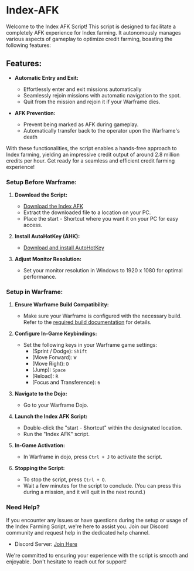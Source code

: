 # Index-AFK

Welcome to the Index AFK Script! This script is designed to facilitate a completely AFK experience for Index farming. It autonomously manages various aspects of gameplay to optimize credit farming, boasting the following features:


## Features:

- **Automatic Entry and Exit:**
  - Effortlessly enter and exit missions automatically
  - Seamlessly rejoin missions with automatic navigation to the spot.
  - Quit from the mission and rejoin it if your Warframe dies.

- **AFK Prevention:**
  - Prevent being marked as AFK during gameplay.
  - Automatically transfer back to the operator upon the Warframe's death


With these functionalities, the script enables a hands-free approach to Index farming, yielding an impressive credit output of around 2.8 million credits per hour. Get ready for a seamless and efficient credit farming experience!


### Setup Before Warframe:

1. **Download the Script:**
   - [Download the Index AFK ](https://github.com/Tom25JSP/Index-AFK/releases/download/Aspect_25/Index.AFK.v1.0.zip)
   - Extract the downloaded file to a location on your PC.
   - Place the start - Shortcut where you want it on your PC for easy access.

2. **Install AutoHotKey (AHK):**
   - [Download and install AutoHotKey](https://www.autohotkey.com/)

3. **Adjust Monitor Resolution:**
   - Set your monitor resolution in Windows to 1920 x 1080 for optimal performance.


### Setup in Warframe:

1. **Ensure Warframe Build Compatibility:**
   - Make sure your Warframe is configured with the necessary build. Refer to the [required build documentation](https://docs.google.com/document/d/13y8HIYBsi1WiY0JfO6mSLHENbd34LKn3iz9RwsVikw0/edit) for details.

2. **Configure In-Game Keybindings:**
   - Set the following keys in your Warframe game settings:
      - (Sprint / Dodge): `Shift`
      - (Move Forward): `W`
      - (Move Right): `D`
      - (Jump): `Space`
      - (Reload): `R`
      - (Focus and Transference): `6`

3. **Navigate to the Dojo:**
   - Go to your Warframe Dojo.

4. **Launch the Index AFK Script:**
   - Double-click the "start - Shortcut" within the designated location.
   - Run the "Index AFK" script.

5. **In-Game Activation:**
   - In Warframe in dojo, press `Ctrl + J` to activate the script.

6. **Stopping the Script:**
   - To stop the script, press `Ctrl + O`.
   - Wait a few minutes for the script to conclude. (You can press this during a mission, and it will quit in the next round.)


### Need Help?

If you encounter any issues or have questions during the setup or usage of the Index Farming Script, we're here to assist you. Join our Discord community and request help in the dedicated `help` channel.

- Discord Server: [Join Here](https://discord.gg/NxkySZv7dm)

We're committed to ensuring your experience with the script is smooth and enjoyable. Don't hesitate to reach out for support!
